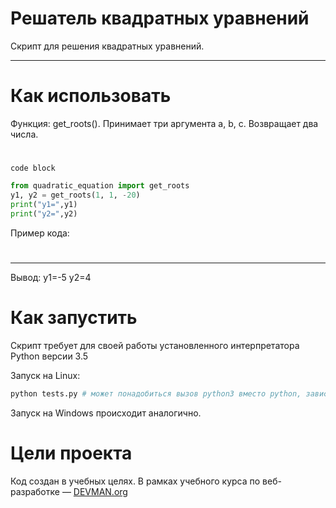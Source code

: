 # Решатель квадратных уравнений

Cкрипт для решения квадратных уравнений.
***
# Как использовать
Функция: get_roots().
Принимает три аргумента a, b, c.
Возвращает два числа.
#
```
code block
```

```python
from quadratic_equation import get_roots
y1, y2 = get_roots(1, 1, -20)
print("y1=",y1)
print("y2=",y2)
```
Пример кода:

#
***
Вывод:
y1=-5
y2=4


# Как запустить

Скрипт требует для своей работы установленного интерпретатора Python версии 3.5

Запуск на Linux:

```bash
python tests.py # может понадобиться вызов python3 вместо python, зависит от настроек операционной системы
```

Запуск на Windows происходит аналогично.

# Цели проекта

Код создан в учебных целях. В рамках учебного курса по веб-разработке ― [DEVMAN.org](https://devman.org)
